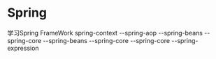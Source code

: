 # Spring
学习Spring FrameWork
spring-context
--spring-aop
  --spring-beans
  --spring-core
--spring-beans
  --spring-core
--spring-core
--spring-expression
